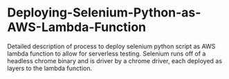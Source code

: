 # Deploying-Selenium-Python-as-AWS-Lambda-Function
Detailed description of process to deploy selenium python script as AWS lambda function to allow for serverless testing. Selenium runs off of a headless chrome binary and is driver by a chrome driver, each deployed as layers to the lambda function.
